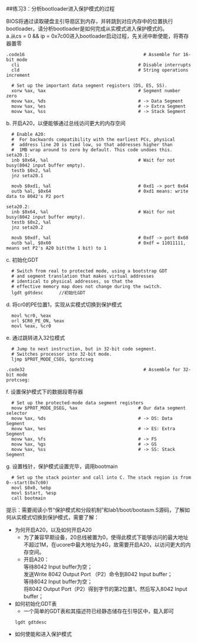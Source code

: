 ##练习3：分析bootloader进入保护模式的过程

BIOS将通过读取硬盘主引导扇区到内存，并转跳到对应内存中的位置执行bootloader。请分析bootloader是如何完成从实模式进入保护模式的。  
  a.从cs = 0 && ip = 0x7c00进入bootloader启动过程，先关闭中断使能，将寄存器置零  
  ```
.code16                                             # Assemble for 16-bit mode
    cli                                             # Disable interrupts
    cld                                             # String operations increment

    # Set up the important data segment registers (DS, ES, SS).
    xorw %ax, %ax                                   # Segment number zero
    movw %ax, %ds                                   # -> Data Segment
    movw %ax, %es                                   # -> Extra Segment
    movw %ax, %ss                                   # -> Stack Segment
  ```
  b. 开启A20，以便能够通过总线访问更大的内存空间
  ```
    # Enable A20:
    #  For backwards compatibility with the earliest PCs, physical
    #  address line 20 is tied low, so that addresses higher than
    #  1MB wrap around to zero by default. This code undoes this.
seta20.1:
    inb $0x64, %al                                  # Wait for not busy(8042 input buffer empty).
    testb $0x2, %al
    jnz seta20.1

    movb $0xd1, %al                                 # 0xd1 -> port 0x64
    outb %al, $0x64                                 # 0xd1 means: write data to 8042's P2 port

seta20.2:
    inb $0x64, %al                                  # Wait for not busy(8042 input buffer empty).
    testb $0x2, %al
    jnz seta20.2

    movb $0xdf, %al                                 # 0xdf -> port 0x60
    outb %al, $0x60                                 # 0xdf = 11011111, means set P2's A20 bit(the 1 bit) to 1
  ```
  c. 初始化GDT
  ```
    # Switch from real to protected mode, using a bootstrap GDT
    # and segment translation that makes virtual addresses
    # identical to physical addresses, so that the
    # effective memory map does not change during the switch.
    lgdt gdtdesc      //初始化GDT
  ```
  d. 将cr0的PE位置1，实现从实模式切换到保护模式
  ```
    movl %cr0, %eax
    orl $CR0_PE_ON, %eax
    movl %eax, %cr0
  ```
  e. 通过跳转进入32位模式
  ```
    # Jump to next instruction, but in 32-bit code segment.
    # Switches processor into 32-bit mode.
    ljmp $PROT_MODE_CSEG, $protcseg

.code32                                             # Assemble for 32-bit mode
protcseg:
  ```
  f. 设置保护模式下的数据段寄存器
  ```
    # Set up the protected-mode data segment registers
    movw $PROT_MODE_DSEG, %ax                       # Our data segment selector
    movw %ax, %ds                                   # -> DS: Data Segment
    movw %ax, %es                                   # -> ES: Extra Segment
    movw %ax, %fs                                   # -> FS
    movw %ax, %gs                                   # -> GS
    movw %ax, %ss                                   # -> SS: Stack Segment
  ```
  g. 设置栈针，保护模式设置完毕，调用bootmain
  ```
    # Set up the stack pointer and call into C. The stack region is from 0--start(0x7c00)
    movl $0x0, %ebp
    movl $start, %esp
    call bootmain
  ```
提示：需要阅读小节“保护模式和分段机制”和lab1/boot/bootasm.S源码，了解如何从实模式切换到保护模式，需要了解：  
* 为何开启A20，以及如何开启A20
  - 为了兼容早期设备，20总线被置为0，使得此模式下能够访问的最大地址不超过1M，在ucore中最大地址为4G，故需要开启A20，以访问更大的内存空间。  
  - 开启A20：  
    等待8042 Input buffer为空；  
    发送Write 8042 Output Port （P2）命令到8042 Input buffer；  
    等待8042 Input buffer为空；  
    将8042 Output Port（P2）得到字节的第2位置1，然后写入8042 Input buffer；  
* 如何初始化GDT表
  -  一个简单的GDT表和其描述符已经静态储存在引导区中，载入即可  
  ```  
  lgdt gdtdesc  
  ```
* 如何使能和进入保护模式
